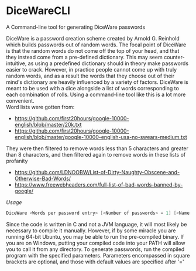 # DiceWareCLI
A Command-line tool for generating DiceWare passwords
  
DiceWare is a password creation scheme created by Arnold G. Reinhold which builds passwords out of random words. The focal
point of DiceWare is that the random words do not come off the top of your head, and that they instead come from a pre-defined dictionary. This may seem counter-intuitive, as using a predefined dictionary should in theory make passwords easier to crack. However, in practice people cannot come up with truly random words, and as a result the words that they choose out of their mind's dictionary are heavily influenced by a variety of factors. DiceWare is meant to be used with a dice alongside a list of words corresponding to each combination of rolls. Using a command-line tool like this is a lot more convenient.  
Word lists were gotten from:
 - https://github.com/first20hours/google-10000-english/blob/master/20k.txt
 - https://github.com/first20hours/google-10000-english/blob/master/google-10000-english-usa-no-swears-medium.txt  
 
They were then filtered to remove words less than 5 characters and greater than 8 characters, and then filtered again to remove words in these lists of profanity
 - https://github.com/LDNOOBW/List-of-Dirty-Naughty-Obscene-and-Otherwise-Bad-Words/  
 - https://www.freewebheaders.com/full-list-of-bad-words-banned-by-google/
 
*Usage*  
```c
DiceWare <Words per password entry> [<Number of passwords> = 1] [<Name of Transformation File>]
```

Since the code is written in C and not a JVM language, it will most likely be necessary to compile it manually. However, if by some miracle you are running 64-bit Ubuntu, you may be able to run the pre-compiled binary.
If you are on Windows, putting your compiled code into your PATH will allow you to call it from any directory.
To generate passwords, run the compiled program with the specified parameters. Parameters encompassed in square brackets are optional, and those with default values are specified after '='
